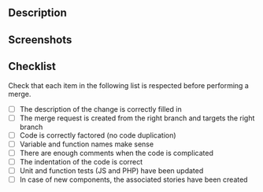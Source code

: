 ## Description

## Screenshots

## Checklist

Check that each item in the following list is respected before performing a merge.

- [ ] The description of the change is correctly filled in
- [ ] The merge request is created from the right branch and targets the right branch
- [ ] Code is correctly factored (no code duplication)
- [ ] Variable and function names make sense
- [ ] There are enough comments when the code is complicated
- [ ] The indentation of the code is correct
- [ ] Unit and function tests (JS and PHP) have been updated
- [ ] In case of new components, the associated stories have been created
